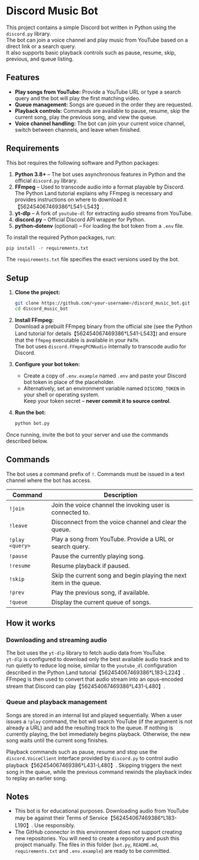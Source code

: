 # Discord Music Bot

This project contains a simple Discord bot written in Python using the `discord.py` library.  
The bot can join a voice channel and play music from YouTube based on a direct link or a search query.  
It also supports basic playback controls such as pause, resume, skip, previous, and queue listing.

## Features

- **Play songs from YouTube:** Provide a YouTube URL or type a search query and the bot will play the first matching video.  
- **Queue management:** Songs are queued in the order they are requested.  
- **Playback controls:** Commands are available to pause, resume, skip the current song, play the previous song, and view the queue.  
- **Voice channel handling:** The bot can join your current voice channel, switch between channels, and leave when finished.

## Requirements

This bot requires the following software and Python packages:

1. **Python 3.8+** – The bot uses asynchronous features in Python and the official `discord.py` library.  
2. **FFmpeg** – Used to transcode audio into a format playable by Discord.  
   The Python Land tutorial explains why FFmpeg is necessary and provides instructions on where to download it【562454067469386†L541-L543】.  
3. **yt‑dlp** – A fork of `youtube‑dl` for extracting audio streams from YouTube.  
4. **discord.py** – Official Discord API wrapper for Python.  
5. **python‑dotenv** (optional) – For loading the bot token from a `.env` file.

To install the required Python packages, run:

```bash
pip install -r requirements.txt
```

The `requirements.txt` file specifies the exact versions used by the bot.

## Setup

1. **Clone the project:**

   ```bash
   git clone https://github.com/<your-username>/discord_music_bot.git
   cd discord_music_bot
   ```

2. **Install FFmpeg:**  
   Download a prebuilt FFmpeg binary from the official site (see the Python Land tutorial for details【562454067469386†L541-L543】) and ensure that the `ffmpeg` executable is available in your `PATH`.  
   The bot uses `discord.FFmpegPCMAudio` internally to transcode audio for Discord.

3. **Configure your bot token:**  
   - Create a copy of `.env.example` named `.env` and paste your Discord bot token in place of the placeholder.  
   - Alternatively, set an environment variable named `DISCORD_TOKEN` in your shell or operating system.  
   Keep your token secret – **never commit it to source control**.

4. **Run the bot:**

   ```bash
   python bot.py
   ```

Once running, invite the bot to your server and use the commands described below.

## Commands

The bot uses a command prefix of `!`.  Commands must be issued in a text channel where the bot has access.

| Command          | Description                                                                           |
|------------------|---------------------------------------------------------------------------------------|
| `!join`          | Join the voice channel the invoking user is connected to.                             |
| `!leave`         | Disconnect from the voice channel and clear the queue.                                |
| `!play <query>`  | Play a song from YouTube. Provide a URL or search query.                              |
| `!pause`         | Pause the currently playing song.                                                     |
| `!resume`        | Resume playback if paused.                                                            |
| `!skip`          | Skip the current song and begin playing the next item in the queue.                    |
| `!prev`          | Play the previous song, if available.                                                  |
| `!queue`         | Display the current queue of songs.                                                   |

## How it works

### Downloading and streaming audio

The bot uses the `yt‑dlp` library to fetch audio data from YouTube.  
`yt‑dlp` is configured to download only the best available audio track and to run quietly to reduce log noise, similar to the `youtube_dl` configuration described in the Python Land tutorial【562454067469386†L183-L224】.  
FFmpeg is then used to convert that audio stream into an opus-encoded stream that Discord can play【562454067469386†L431-L480】.

### Queue and playback management

Songs are stored in an internal list and played sequentially.  When a user issues a `!play` command, the bot will search YouTube (if the argument is not already a URL) and add the resulting track to the queue.  If nothing is currently playing, the bot immediately begins playback.  Otherwise, the new song waits until the current song finishes.

Playback commands such as pause, resume and stop use the `discord.VoiceClient` interface provided by `discord.py` to control audio playback【562454067469386†L431-L480】.  Skipping triggers the next song in the queue, while the previous command rewinds the playback index to replay an earlier song.

## Notes

* This bot is for educational purposes.  Downloading audio from YouTube may be against their Terms of Service【562454067469386†L183-L190】.  Use responsibly.
* The GitHub connector in this environment does not support creating new repositories.  You will need to create a repository and push this project manually.  The files in this folder (`bot.py`, `README.md`, `requirements.txt` and `.env.example`) are ready to be committed.
